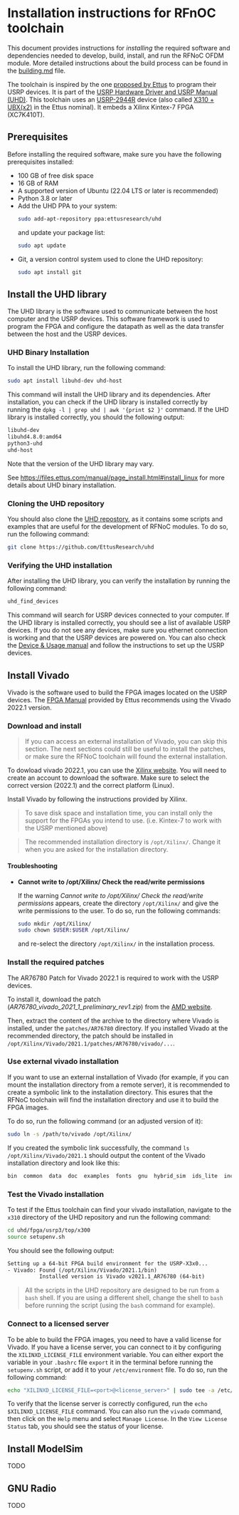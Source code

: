 # Installation instructions for RFnOC toolchain

This document provides instructions for *installing* the required software and
dependencies needed to develop, build, install, and run the RFNoC OFDM module.
More detailed instructions about the build process can be found in the
[building.md](BUILDING.md) file.

The toolchain is inspired by the one [proposed by Ettus](https://files.ettus.com/manual/md_usrp3_build_instructions.html) to program their USRP devices. It is part of the [USRP Hardware Driver and USRP Manual (UHD)](https://files.ettus.com/manual/index.html). This toolchain uses an [USRP-2944R](https://www.ni.com/fr-be/shop/model/usrp-2944.html) device (also called [X310 + UBX(x2)](https://www.ettus.com/all-products/usrp-x310/) in the Ettus nominal). It embeds a Xilinx Kintex-7 FPGA (XC7K410T).

## Prerequisites

Before installing the required software, make sure you have the following prerequisites installed:

- 100 GB of free disk space
- 16 GB of RAM
- A supported version of Ubuntu (22.04 LTS or later is recommended)
- Python 3.8 or later
- Add the UHD PPA to your system:
    ```bash
    sudo add-apt-repository ppa:ettusresearch/uhd
    ```
    and update your package list:
    ```bash
    sudo apt update
    ```
- Git, a version control system used to clone the UHD repository:
    ```bash
    sudo apt install git
    ```

## Install the UHD library

The UHD library is the software used to communicate between the host computer
and the USRP devices. This software framework is used to program the FPGA and
configure the datapath as well as the data transfer between the host and the USRP
devices.

### UHD Binary Installation

To install the UHD library, run the following command:
```bash
sudo apt install libuhd-dev uhd-host
```
This command will install the UHD library and its dependencies. After installation,
you can check if the UHD library is installed correctly by running the 
`dpkg -l | grep uhd | awk '{print $2 }'` command. If the UHD library is installed correctly, 
you should the following output:
```txt
libuhd-dev
libuhd4.8.0:amd64
python3-uhd
uhd-host
```
Note that the version of the UHD library may vary. 

See https://files.ettus.com/manual/page_install.html#install_linux for more details about UHD
binary installation.

### Cloning the UHD repository

You should also clone the [UHD repostory](https://github.com/EttusResearch/uhd), 
as it contains some scripts and examples that are useful for the development of RFNoC modules. To do so, run the following command:
```bash
git clone https://github.com/EttusResearch/uhd
```

### Verifying the UHD installation
After installing the UHD library, you can verify the installation by running the following command:
```bash
uhd_find_devices
```
This command will search for USRP devices connected to your computer. 
If the UHD library is installed correctly, you should see a list of available USRP devices.
If you do not see any devices, make sure you ethernet connection is working and that the USRP devices 
are powered on. You can also check the 
[Device & Usage manual](https://files.ettus.com/manual/page_usrp_x3x0.html) and follow the instructions 
to set up the USRP devices. 

## Install Vivado

Vivado is the software used to build the FPGA images located on the USRP devices. 
The [FPGA Manual](https://files.ettus.com/manual/md_usrp3_build_instructions.html#autotoc_md110) 
provided by Ettus recommends using the Vivado 2022.1 version.

### Download and install

> If you can access an external installation of Vivado, you can skip this section. The next sections
> could still be useful to install the patches, or make sure the RFNoC toolchain will found 
> the external installation.

To dowload vivado 2022.1, you can use the [Xilinx website](https://www.xilinx.com/support/download/index.html/content/xilinx/en/downloadNav/vivado-design-tools.html). 
You will need to create an account to download the software. 
Make sure to select the correct version (2022.1) and the correct platform (Linux).

Install Vivado by following the instructions provided by Xilinx.
> To save disk space and installation time, you can install only the support for the FPGAs you intend to use. (i.e. Kintex-7 to work with the USRP mentioned above)

> The recommended installation directory is `/opt/Xilinx/`. Change it when you are asked for the installation directory. 

#### Troubleshooting

- **Cannot write to /opt/Xilinx/ Check the read/write permissions**

    If the warning *Cannot write to /opt/Xilinx/ Check the read/write permissions* appears, create the directory `/opt/Xilinx/` and give the write permissions to the user. To do so, run the following commands:
    ```bash
    sudo mkdir /opt/Xilinx/
    sudo chown $USER:$USER /opt/Xilinx/
    ```
    and re-select the directory `/opt/Xilinx/` in the installation process.

### Install the required patches

The AR76780 Patch for Vivado 2022.1 is required to work with the USRP devices. 

To install it, download the patch (*AR76780_vivado_2021_1_preliminary_rev1.zip*) from the 
[AMD website](hhttps://adaptivesupport.amd.com/s/article/76780?language=en_US).

Then, extract the content of the archive to the directory where Vivado is installed, under the `patches/AR76780` directory.  If you installed Vivado at the recommended directory, the patch should be installed 
in `/opt/Xilinx/Vivado/2021.1/patches/AR76780/vivado/...`.

### Use external vivado installation

If you want to use an external installation of Vivado (for example, if you can mount the installation 
directory from a remote server), it is recommended to create a symbolic link to the installation directory.
This esures that the RFNoC toolchain will find the installation directory and use it to build the FPGA images.

To do so, run the following command (or an adjusted version of it):
```bash
sudo ln -s /path/to/vivado /opt/Xilinx/
```
If you created the symbolic link successfully, the command `ls /opt/Xilinx/Vivado/2021.1` should output the content of the Vivado installation directory and look like this:
```bash
bin  common  data  doc  examples  fonts  gnu  hybrid_sim  ids_lite  include  lib  lnx64  patches  platforms  reportstrategies  scripts  settings64.csh  settings64.sh  src  strategies  tps
```

### Test the Vivado installation

To test if the Ettus toolchain can find your vivado installation, navigate to the `x310` directory of the UHD repository and run the following command:
```bash
cd uhd/fpga/usrp3/top/x300
source setupenv.sh
```
You should see the following output:
```txt
Setting up a 64-bit FPGA build environment for the USRP-X3x0...
- Vivado: Found (/opt/Xilinx/Vivado/2021.1/bin)
          Installed version is Vivado v2021.1_AR76780 (64-bit)
```

> All the scripts in the UHD repository are designed to be run from a `bash` shell. If you are using a 
> different shell, change the shell to `bash` before running the script (using the `bash` command for 
> example).

### Connect to a licensed server

To be able to build the FPGA images, you need to have a valid license for Vivado. If you have a license
server, you can connect to it by configuring the `XILINXD_LICENSE_FILE` environment variable. You can
either export the variable in your `.bashrc` file `export` it in the terminal before running the
`setupenv.sh` script, or add it to your `/etc/environment` file. To do so, run the following command:
```bash
echo "XILINXD_LICENSE_FILE=<port>@<license_server>" | sudo tee -a /etc/environment
```

To verify that the license server is correctly configured, run the `echo $XILINXD_LICENSE_FILE`
command. You can also run the `vivado` command, then click on the `Help` menu and select `Manage License`.
In the `View License Status` tab, you should see the status of your license. 

## Install ModelSim

TODO


## GNU Radio

TODO

